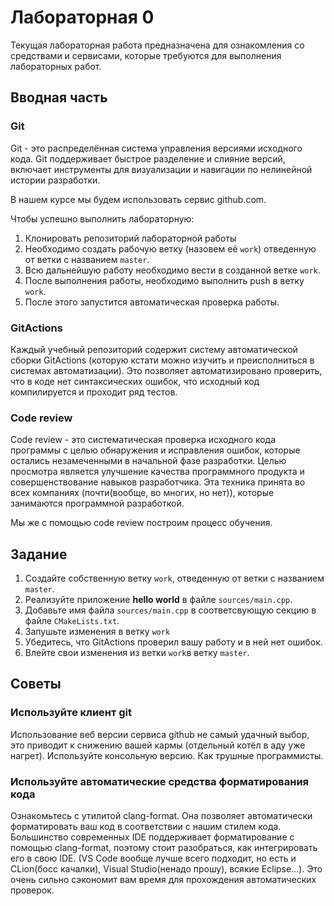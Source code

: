 # Лабораторная 0

Текущая лабораторная работа предназначена для ознакомления со средствами и сервисами, 
которые требуются для выполнения лабораторных работ.

## Вводная часть

### Git
Git - это распределённая система управления версиями исходного кода. 
Git поддерживает быстрое разделение и слияние версий, включает инструменты для визуализации
и навигации по нелинейной истории разработки.

В нашем курсе мы будем использовать сервис github.com.

Чтобы успешно выполнить лабораторную:
1. Клонировать репозиторий лабораторной работы
2. Необходимо создать рабочую ветку (назовем её `work`) отведенную от ветки с названием `master`.
3. Всю дальнейшую работу необходимо вести в созданной ветке `work`.
4. После выполнения работы, необходимо выполнить push в ветку `work`.
5. После этого запустится автоматическая проверка работы.

### GitActions

Каждый учебный репозиторий содержит систему автоматической сборки GitActions
(которую кстати можно изучить и преисполниться в системах автоматизации).
Это позволяет автоматизировано проверить, что в коде нет синтаксических ошибок,
что исходный код компилируется и проходит ряд тестов.

### Code review

Code review - это систематическая проверка исходного кода программы с целью обнаружения и
исправления ошибок, которые остались незамеченными в начальной фазе разработки.
Целью просмотра является улучшение качества программного продукта и совершенствование 
навыков разработчика. Эта техника принята во всех компаниях (почти(вообще, во многих, но нет)),
которые занимаются программной разработкой.

Мы же с помощью code review построим процесс обучения.

## Задание
1. Создайте собственную ветку `work`, отведенную от ветки с названием `master`.
2. Реализуйте приложение **hello world** в файле `sources/main.cpp`.
3. Добавьте имя файла `sources/main.cpp` в соответсвующую секцию в файле `CMakeLists.txt`.
4. Запушьте изменения в ветку `work`
5. Убедитесь, что GitActions проверил вашу работу и в ней нет ошибок.
6. Влейте свои изменения из ветки `work`в ветку `master`.

## Советы

### Используйте клиент git
Использование веб версии сервиса github не самый удачный выбор, 
это приводит к снижению вашей кармы (отдельный котёл в аду уже нагрет).
Используйте консольную версию. Как трушные программисты.

### Используйте автоматические средства форматирования кода
Ознакомьтесь с утилитой clang-format. 
Она позволяет автоматически форматировать ваш код в соответствии с нашим стилем кода.
Большинство современных IDE поддерживает форматирование с помощью clang-format,
поэтому стоит разобраться, как интегрировать его в свою IDE.
(VS Code вообще лучше всего подходит, но есть и CLion(босс качалки),
Visual Studio(ненадо прошу), всякие Eclipse...).
Это очень сильно сэкономит вам время для прохождения автоматических проверок.
